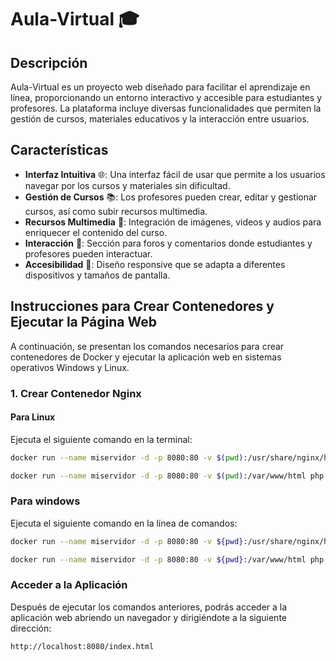# Aula-Virtual 🎓

## Descripción

Aula-Virtual es un proyecto web diseñado para facilitar el aprendizaje en línea, proporcionando un entorno interactivo y accesible para estudiantes y profesores. La plataforma incluye diversas funcionalidades que permiten la gestión de cursos, materiales educativos y la interacción entre usuarios.

## Características

- **Interfaz Intuitiva** 🌐: Una interfaz fácil de usar que permite a los usuarios navegar por los cursos y materiales sin dificultad.
- **Gestión de Cursos** 📚: Los profesores pueden crear, editar y gestionar cursos, así como subir recursos multimedia.
- **Recursos Multimedia** 🎥: Integración de imágenes, videos y audios para enriquecer el contenido del curso.
- **Interacción** 💬: Sección para foros y comentarios donde estudiantes y profesores pueden interactuar.
- **Accesibilidad** 📱: Diseño responsive que se adapta a diferentes dispositivos y tamaños de pantalla.

## Instrucciones para Crear Contenedores y Ejecutar la Página Web

A continuación, se presentan los comandos necesarios para crear contenedores de Docker y ejecutar la aplicación web en sistemas operativos Windows y Linux.

### 1. Crear Contenedor Nginx

#### Para Linux

Ejecuta el siguiente comando en la terminal:

```bash
docker run --name miservidor -d -p 8080:80 -v $(pwd):/usr/share/nginx/html nginx

docker run --name miservidor -d -p 8080:80 -v $(pwd):/var/www/html php:7.0-apache
```
### Para windows

Ejecuta el siguiente comando en la línea de comandos:

```bash
docker run --name miservidor -d -p 8080:80 -v ${pwd}:/usr/share/nginx/html nginx

docker run --name miservidor -d -p 8080:80 -v ${pwd}:/var/www/html php:7.0-apache

```

### Acceder a la Aplicación

Después de ejecutar los comandos anteriores, podrás acceder a la aplicación web abriendo un navegador y dirigiéndote a la siguiente dirección:

```bash
http://localhost:8080/index.html
```